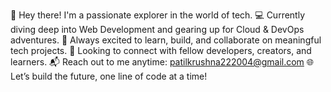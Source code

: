 👋 Hey there! I'm a passionate explorer in the world of tech.
💻 Currently diving deep into Web Development and gearing up for Cloud & DevOps adventures.
🚀 Always excited to learn, build, and collaborate on meaningful tech projects.
🤝 Looking to connect with fellow developers, creators, and learners.
📬 Reach out to me anytime: patilkrushna222004@gmail.com
🌐 Let’s build the future, one line of code at a time!

